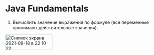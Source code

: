 # Java Fundamentals

1.  Вычислить значение выражения по формуле (все переменные принимают действительные значения).

<img width="150" height="50" alt="Снимок экрана 2021-09-18 в 22 10 22" src="https://user-images.githubusercontent.com/74743036/133906069-00df4f9e-1ce0-492f-bca8-a546dd040c93.png">
